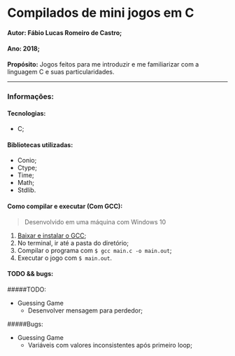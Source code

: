 # Compilados de mini jogos em C
#### Autor: Fábio Lucas Romeiro de Castro;
#### Ano: 2018;
**Propósito:** Jogos feitos para me introduzir e me familiarizar com a linguagem C e suas particularidades.

---
### Informações:
#### Tecnologias:
- C;

#### Bibliotecas utilizadas:
- Conio;
- Ctype;
- Time;
- Math;
- Stdlib.

#### Como compilar e executar (Com GCC):
> Desenvolvido em uma máquina com Windows 10

1. [Baixar e instalar o GCC](https://sourceforge.net/projects/tdm-gcc/);
2. No terminal, ir até a pasta do diretório;
3. Compilar o programa com `$ gcc main.c -o main.out`;
4. Executar o jogo com `$ main.out`.

#### TODO && bugs:
#####TODO:
- Guessing Game
	- Desenvolver mensagem para perdedor;

#####Bugs:
- Guessing Game
	- Variáveis com valores inconsistentes após primeiro loop;
